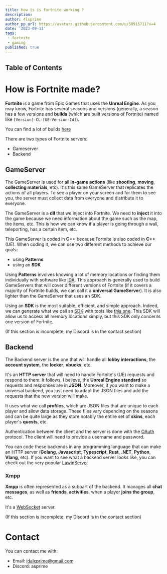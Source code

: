 ```yaml
---
title: how is is fortnite working ?
description: 
author: 4lxprime
author_pp_url: https://avatars.githubusercontent.com/u/58915711?v=4
date: '2023-09-11'
tags:
 - fortnite
 - gaming
published: true
---
```


## Table of Contents

# How is Fortnite made?
 **Fortnite** is a game from Epic Games that uses the **Unreal Engine**. As you may know, Fortnite has several seasons and versions (generally, a season has a few versions and **builds** (which are built versions of Fortnite) named like `[Version]-CL-[UE-Version-Id]`).  

 You can find a lot of builds [here](https://github.com/notsamicc/Fortnite-Builds)  

 There are two types of Fortnite servers:
 - Gameserver
 - Backend

## GameServer
 The GameServer is used for all **in-game actions** (like **shooting**, **moving**, **collecting materials**, etc). It's this same GameServer that replicates the actions of all players. To see a player on your screen and for them to see you, the server must collect data from everyone and distribute it to everyone.  

 The GameServer is a **dll** that we inject into Fortnite. We need to **inject** it into the game because we need information about the game such as the map, the items, etc. This is how we can know if a player is going through a wall, teleporting, has a certain item, etc.  

 This GameServer is coded in **C++** because Fortnite is also coded in **C++** (UE). When coding it, we can use two different methods to achieve our goals:
 - using **Patterns**
 - using an **SDK**


 Using **Patterns** involves knowing a lot of memory locations or finding them individually with software like [IDA](https://hex-rays.com/ida-pro/). This approach is generally used to build GameServers that will cover different versions of Fortnite (if it covers a majority of Fortnite builds, we can call it a **universal GameServer**). It is also lighter than the GameServer that uses an SDK.  

 Using an **SDK** is the most suitable, efficient, and simple approach. Indeed, we can generate what we call an [SDK](https://www.redhat.com/fr/topics/cloud-native-apps/what-is-SDK) with tools like [this one](https://github.com/Fischsalat/Fortnite-SDK-Generator). This SDK will allow us to access all memory locations simply, but this SDK only concerns one version of Fortnite.  

 (If this section is incomplete, my Discord is in the contact section)

## Backend
 The Backend server is the one that will handle all **lobby interactions**, the **account system**, the **locker**, **vbucks**, etc.  

 It's an **HTTP server** that will need to handle Fortnite's (UE) requests and respond to them. It follows, I believe, the **Unreal Engine standard** so requests and responses are in **JSON**. Moreover, if you want to make a universal backend, you just need to adapt the JSON files and add the requests that the new version will make.  

 It uses what we call **profiles**, which are JSON files that are unique to each player and allow data storage. These files vary depending on the seasons and can be quite large as they store notably the entire set of **skins**, each player's **quests**, etc.  

 Authentication between the client and the server is done with the [OAuth](https://fr.wikipedia.org/wiki/OAuth) protocol. The client will need to provide a username and password.  

 You can code these backends in any programming language that can make an HTTP server (**Golang**, **Javascript**, **Typescript**, **Rust**, **.NET**, **Python**, **Vlang**, etc). If you want to see what a backend server looks like, you can check out the very popular [LawinServer](https://github.com/Lawin0129/LawinServer)  

### Xmpp
 **Xmpp** is often represented as a subpart of the backend. It manages all **chat messages**, as well as **friends**, **activities**, when a player **joins the group**, etc.  

 It's a [WebSocket](https://fr.wikipedia.org/wiki/WebSocket) server.  

 (If this section is incomplete, my Discord is in the contact section)  

# Contact
 You can contact me with:
 - Email: idalxprime@gmail.com
 - Discord: asprime